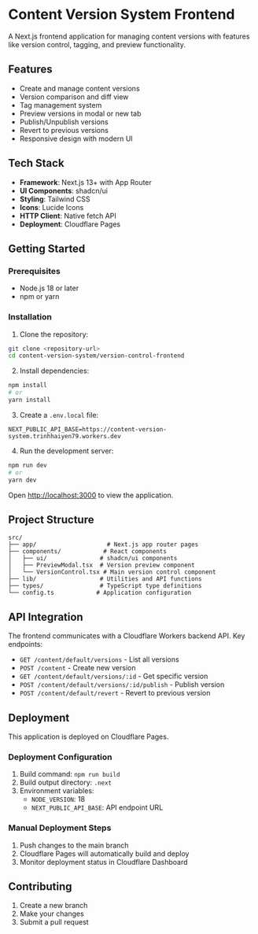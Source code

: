 # Content Version System Frontend

A Next.js frontend application for managing content versions with features like version control, tagging, and preview functionality.

## Features

- Create and manage content versions
- Version comparison and diff view
- Tag management system
- Preview versions in modal or new tab
- Publish/Unpublish versions
- Revert to previous versions
- Responsive design with modern UI

## Tech Stack

- **Framework**: Next.js 13+ with App Router
- **UI Components**: shadcn/ui
- **Styling**: Tailwind CSS
- **Icons**: Lucide Icons
- **HTTP Client**: Native fetch API
- **Deployment**: Cloudflare Pages

## Getting Started

### Prerequisites

- Node.js 18 or later
- npm or yarn

### Installation

1. Clone the repository:
```bash
git clone <repository-url>
cd content-version-system/version-control-frontend
```

2. Install dependencies:
```bash
npm install
# or
yarn install
```

3. Create a `.env.local` file:
```env
NEXT_PUBLIC_API_BASE=https://content-version-system.trinhhaiyen79.workers.dev
```

4. Run the development server:
```bash
npm run dev
# or
yarn dev
```

Open [http://localhost:3000](http://localhost:3000) to view the application.

## Project Structure

```
src/
├── app/                    # Next.js app router pages
├── components/            # React components
│   ├── ui/               # shadcn/ui components
│   ├── PreviewModal.tsx  # Version preview component
│   └── VersionControl.tsx # Main version control component
├── lib/                  # Utilities and API functions
├── types/                # TypeScript type definitions
└── config.ts            # Application configuration
```

## API Integration

The frontend communicates with a Cloudflare Workers backend API. Key endpoints:

- `GET /content/default/versions` - List all versions
- `POST /content` - Create new version
- `GET /content/default/versions/:id` - Get specific version
- `POST /content/default/versions/:id/publish` - Publish version
- `POST /content/default/revert` - Revert to previous version

## Deployment

This application is deployed on Cloudflare Pages.

### Deployment Configuration

1. Build command: `npm run build`
2. Build output directory: `.next`
3. Environment variables:
   - `NODE_VERSION`: 18
   - `NEXT_PUBLIC_API_BASE`: API endpoint URL

### Manual Deployment Steps

1. Push changes to the main branch
2. Cloudflare Pages will automatically build and deploy
3. Monitor deployment status in Cloudflare Dashboard

## Contributing

1. Create a new branch
2. Make your changes
3. Submit a pull request